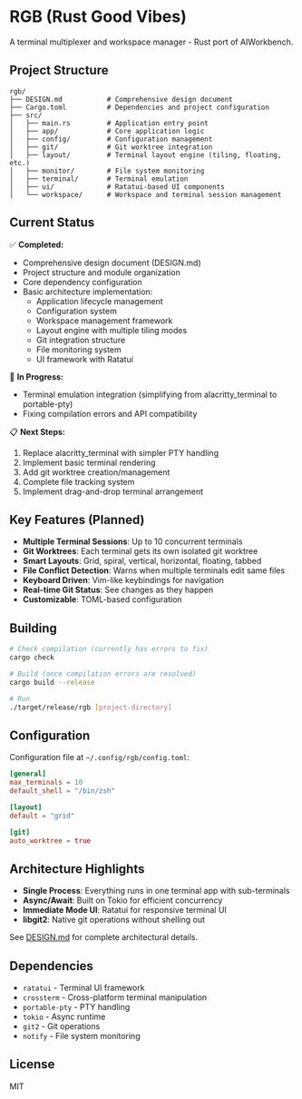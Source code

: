 # RGB (Rust Good Vibes)

A terminal multiplexer and workspace manager - Rust port of AIWorkbench.

## Project Structure

```
rgb/
├── DESIGN.md           # Comprehensive design document
├── Cargo.toml          # Dependencies and project configuration
├── src/
│   ├── main.rs         # Application entry point
│   ├── app/            # Core application logic
│   ├── config/         # Configuration management
│   ├── git/            # Git worktree integration
│   ├── layout/         # Terminal layout engine (tiling, floating, etc.)
│   ├── monitor/        # File system monitoring
│   ├── terminal/       # Terminal emulation
│   ├── ui/             # Ratatui-based UI components
│   └── workspace/      # Workspace and terminal session management
```

## Current Status

✅ **Completed:**
- Comprehensive design document (DESIGN.md)
- Project structure and module organization
- Core dependency configuration
- Basic architecture implementation:
  - Application lifecycle management
  - Configuration system
  - Workspace management framework
  - Layout engine with multiple tiling modes
  - Git integration structure
  - File monitoring system
  - UI framework with Ratatui

🚧 **In Progress:**
- Terminal emulation integration (simplifying from alacritty_terminal to portable-pty)
- Fixing compilation errors and API compatibility

📋 **Next Steps:**
1. Replace alacritty_terminal with simpler PTY handling
2. Implement basic terminal rendering
3. Add git worktree creation/management
4. Complete file tracking system
5. Implement drag-and-drop terminal arrangement

## Key Features (Planned)

- **Multiple Terminal Sessions**: Up to 10 concurrent terminals
- **Git Worktrees**: Each terminal gets its own isolated git worktree
- **Smart Layouts**: Grid, spiral, vertical, horizontal, floating, tabbed
- **File Conflict Detection**: Warns when multiple terminals edit same files
- **Keyboard Driven**: Vim-like keybindings for navigation
- **Real-time Git Status**: See changes as they happen
- **Customizable**: TOML-based configuration

## Building

```bash
# Check compilation (currently has errors to fix)
cargo check

# Build (once compilation errors are resolved)
cargo build --release

# Run
./target/release/rgb [project-directory]
```

## Configuration

Configuration file at `~/.config/rgb/config.toml`:

```toml
[general]
max_terminals = 10
default_shell = "/bin/zsh"

[layout]
default = "grid"

[git]
auto_worktree = true
```

## Architecture Highlights

- **Single Process**: Everything runs in one terminal app with sub-terminals
- **Async/Await**: Built on Tokio for efficient concurrency
- **Immediate Mode UI**: Ratatui for responsive terminal UI
- **libgit2**: Native git operations without shelling out

See [DESIGN.md](DESIGN.md) for complete architectural details.

## Dependencies

- `ratatui` - Terminal UI framework
- `crossterm` - Cross-platform terminal manipulation
- `portable-pty` - PTY handling
- `tokio` - Async runtime
- `git2` - Git operations
- `notify` - File system monitoring

## License

MIT